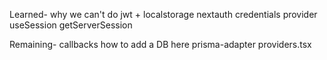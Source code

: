Learned-
why we can't do jwt + localstorage
nextauth
credentials provider
useSession
getServerSession

Remaining-
callbacks
how to add a DB here
prisma-adapter
providers.tsx
